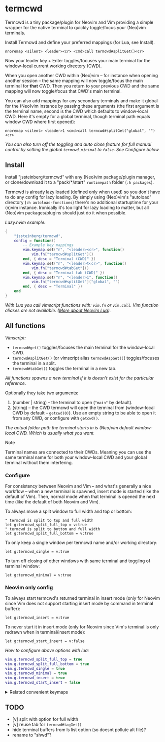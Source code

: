 # termcwd

Termcwd is a tiny package/plugin for Neovim and Vim providing a simple wrapper for the native terminal to quickly toggle/focus your (Neo)vim terminals.

Install Termcwd and define your preferred mappings (for Lua, see Install).

```vim
nnoremap <silent> <leader><cr> <cmd>call termcwd#splitGet()<cr>
```

Now your leader key + Enter toggles/focuses your main terminal for the window-local current working directory (CWD).

When you open another CWD within (Neo)vim – for instance when opening another session – the same mapping will now toggle/focus the main terminal for **that** CWD. Then you return to your previous CWD and the same mapping will now toggle/focus that CWD's main terminal.

You can also add mappings for any secondary terminals and make it global for the (Neo)vim instance by passing these arguments (the first argument is the terminal name, second is the CWD which defaults to window-local CWD. Here it's empty for a global terminal, though terminal path equals window CWD where first opened):

```vim
nnoremap <silent> <leader>1 <cmd>call termcwd#splitGet("global", "")<cr>
```

*You can also turn off the toggling and auto close feature for full manual control by setting the global `termcwd_minimal` to `false`. See Configure below.*

## Install

Install "jssteinberg/termcwd" with any (Neo)vim package/plugin manager, or clone/download it to a "pack/\*/start" `runtimepath` folder (`:h packages`).

Termcwd is already lazy loaded (defined only when used) so you don't have to do any config for lazy loading. By simply using (Neo)vim's "autoload" directory (`:h autoload-functions`) there's no additional startuptime for your (n)vim instance. Ironically it's too light for lazy loading to matter,
but all (Neo)vim packages/plugins should just do it when possible.

*Lazy.nvim example:*

```lua
{
	"jssteinberg/termcwd",
	config = function()
		-- Example key mappings
		vim.keymap.set("n", "<leader><cr>", function()
			vim.fn["termcwd#splitGet"]()
		end, { desc = "Terminal (CWD)" })
		vim.keymap.set("n", "<leader>t<cr>", function()
			vim.fn["termcwd#tabGet"]()
		end, { desc = "Terminal tab (CWD)" })
		vim.keymap.set("n", "<leader>1", function()
			vim.fn["termcwd#splitGet"]("global", "")
		end, { desc = "Terminal" })
	end
}
```

*With Lua you call vimscript functions with: `vim.fn` or `vim.call`. Vim function aliases are not available. ([More about Neovim Lua](//vonheikemen.github.io/devlog/tools/configuring-neovim-using-lua)).*

## All functions

*Vimscript:*

- `termcwd#get()` toggles/focuses the main terminal for the window-local CWD.
- `termcwd#splitGet()` (or vimscript alias `termcwd#spGet()`) toggles/focuses the terminal in a split.
- `termcwd#tabGet()` toggles the terminal in a new tab.

*All functions spawns a new terminal if it is doesn't exist for the particular reference.*

Optionally they take two arguments:

1. (number | string) – the terminal to open (`"main"` by default).
2. (string) – the CWD termcwd will open the terminal from (window-local CWD by default – `getcwd(0)`). Use an empty string to be able to open it from any CWD, or configure with `getcwd()`.

*The actual folder path the terminal starts in is (Neo)vim default window-local CWD. Which is usually what you want.*

> [!NOTE]
> Terminal names are connected to their CWDs. Meaning you can use the same terminal name for both your window-local CWD and your global terminal without them interfering.

### Configure

For consistency between Neovim and Vim – and what's generally a nice workflow – when a new terminal is spawned, insert mode is started (like the default of Vim). Then, normal mode when that terminal is opened the next time (like the default of both Neovim and Vim).

To always move a split window to full width and top or bottom:

```vim
" termcwd is split to top and full width
let g:termcwd_split_full_top = v:true
" termcwd is split to bottom and full width
let g:termcwd_split_full_bottom = v:true
```

To only keep a single window per termcwd name and/or working directory:

```vim
let g:termcwd_single = v:true
```

To turn off closing of other windows with same terminal and toggling of terminal window:

```vim
let g:termcwd_minimal = v:true
```

### Neovim only config

To always start termcwd's returned terminal in insert mode (only for Neovim since Vim does not support starting insert mode by command in terminal buffer):

```vim
let g:termcwd_insert = v:true
```

To never start it in insert mode (only for Neovim since Vim's terminal is only redrawn when in terminal/insert mode):

```vim
let g:termcwd_start_insert = v:false
```

*How to configure above options with lua:*

```lua
vim.g.termcwd_split_full_top = true
vim.g.termcwd_split_full_bottom = true
vim.g.termcwd_single = true
vim.g.termcwd_minimal = true
vim.g.termcwd_insert = true
vim.g.termcwd_start_insert = false
```

<details>
<summary>Related convenient keymaps</summary>

Keymap to leave insert mode in terminal – below `jk` gets you to normal mode:

```vim
" For Neovim
tnoremap jk <c-\><c-n>
" For Vim
tnoremap jk <c-w>N
```

`<leader>c` hides current window or quit if last window:

```vim
nnoremap <silent> <leader>c :exe "try\n hide\n catch\n q\n endtry"<cr>
```

`<leader>C` closes tab or quits all if last tab:

```vim
nn <silent> <leader>C <cmd>exe "try\n tabclose\n catch\n qa\n endtry"<cr>
```

</details>

## TODO

- [v] split with option for full width
- [v] reuse tab for `termcwd#tagGet()`
- hide terminal buffers from ls list option (so doesnt pollute alt file)?
- rename to "shwd"?
